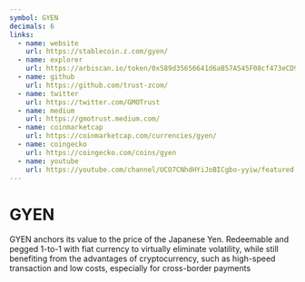 ```yaml
---
symbol: GYEN
decimals: 6
links:
  - name: website
    url: https://stablecoin.z.com/gyen/
  - name: explorer
    url: https://arbiscan.io/token/0x589d35656641d6aB57A545F08cf473eCD9B6D5F7
  - name: github
    url: https://github.com/trust-zcom/
  - name: twitter
    url: https://twitter.com/GMOTrust
  - name: medium
    url: https://gmotrust.medium.com/
  - name: coinmarketcap
    url: https://coinmarketcap.com/currencies/gyen/
  - name: coingecko
    url: https://coingecko.com/coins/gyen
  - name: youtube
    url: https://youtube.com/channel/UCO7CNhdHYiJoBICgbo-yyiw/featured
---
```


# GYEN

GYEN anchors its value to the price of the Japanese Yen. Redeemable and pegged 1-to-1 with fiat currency to virtually eliminate volatility, while still benefiting from the advantages of cryptocurrency, such as high-speed transaction and low costs, especially for cross-border payments
